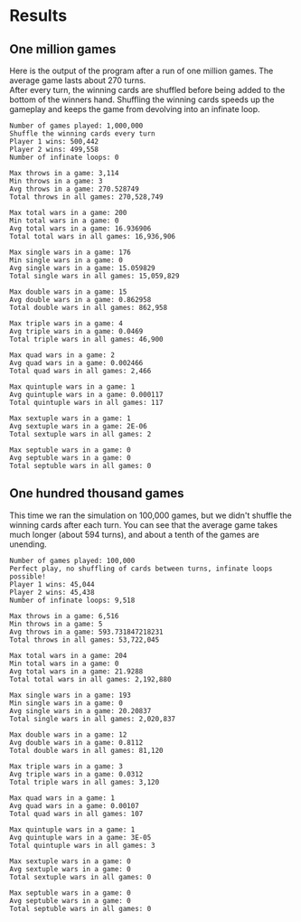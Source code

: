 Results
=======

One million games
-----------------

Here is the output of the program after a run of one million games.  The average game lasts about 270 turns.  
After every turn, the winning cards are shuffled before being added to the bottom of the winners hand.  Shuffling the winning cards speeds up the gameplay and keeps the game from devolving into an infinate loop.

    Number of games played: 1,000,000  
    Shuffle the winning cards every turn  
    Player 1 wins: 500,442  
    Player 2 wins: 499,558  
    Number of infinate loops: 0  
    
    Max throws in a game: 3,114  
    Min throws in a game: 3  
    Avg throws in a game: 270.528749  
    Total throws in all games: 270,528,749  
    
    Max total wars in a game: 200  
    Min total wars in a game: 0  
    Avg total wars in a game: 16.936906  
    Total total wars in all games: 16,936,906  
    
    Max single wars in a game: 176  
    Min single wars in a game: 0  
    Avg single wars in a game: 15.059829  
    Total single wars in all games: 15,059,829  
    
    Max double wars in a game: 15  
    Avg double wars in a game: 0.862958  
    Total double wars in all games: 862,958  
    
    Max triple wars in a game: 4  
    Avg triple wars in a game: 0.0469  
    Total triple wars in all games: 46,900  
    
    Max quad wars in a game: 2  
    Avg quad wars in a game: 0.002466  
    Total quad wars in all games: 2,466  
    
    Max quintuple wars in a game: 1  
    Avg quintuple wars in a game: 0.000117  
    Total quintuple wars in all games: 117  
    
    Max sextuple wars in a game: 1  
    Avg sextuple wars in a game: 2E-06  
    Total sextuple wars in all games: 2  
    
    Max septuble wars in a game: 0  
    Avg septuble wars in a game: 0  
    Total septuble wars in all games: 0  

One hundred thousand games
--------------------------

This time we ran the simulation on 100,000 games, but we didn't shuffle the winning cards after each turn.
You can see that the average game takes much longer (about 594 turns), and about a tenth of the games are unending.

    Number of games played: 100,000
    Perfect play, no shuffling of cards between turns, infinate loops possible!
    Player 1 wins: 45,044
    Player 2 wins: 45,438
    Number of infinate loops: 9,518
    
    Max throws in a game: 6,516
    Min throws in a game: 5
    Avg throws in a game: 593.731847218231
    Total throws in all games: 53,722,045
    
    Max total wars in a game: 204
    Min total wars in a game: 0
    Avg total wars in a game: 21.9288
    Total total wars in all games: 2,192,880
    
    Max single wars in a game: 193
    Min single wars in a game: 0
    Avg single wars in a game: 20.20837
    Total single wars in all games: 2,020,837
    
    Max double wars in a game: 12
    Avg double wars in a game: 0.8112
    Total double wars in all games: 81,120
    
    Max triple wars in a game: 3
    Avg triple wars in a game: 0.0312
    Total triple wars in all games: 3,120
    
    Max quad wars in a game: 1
    Avg quad wars in a game: 0.00107
    Total quad wars in all games: 107
    
    Max quintuple wars in a game: 1
    Avg quintuple wars in a game: 3E-05
    Total quintuple wars in all games: 3
    
    Max sextuple wars in a game: 0
    Avg sextuple wars in a game: 0
    Total sextuple wars in all games: 0
    
    Max septuble wars in a game: 0
    Avg septuble wars in a game: 0
    Total septuble wars in all games: 0
